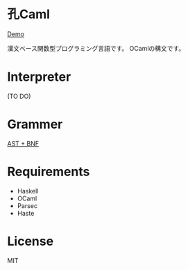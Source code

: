 # 孔Caml

[Demo](https://wass80.github.io/CoCaml/docs/)

漢文ベース関数型プログラミング言語です。
OCamlの構文です。

# Interpreter

(TO DO)

# Grammer

[AST + BNF](./src/AST.hs)

# Requirements

* Haskell
* OCaml
* Parsec
* Haste

# License

MIT
